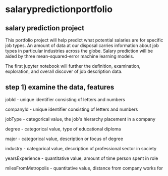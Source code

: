 # salarypredictionportfolio

## salary prediction project

This portfolio project will help predict what potential salaries are for specific job types. An amount of data at our disposal carries information about job types in particular industries across the globe. Salary prediction will be aided by three mean-squared-error machine learning models.

The first jupyter notebook will further the definition, examination, exploration, and overall discover of job description data.

## step 1) examine the data, features

jobId - unique identifier consisting of letters and numbers

companyId - unique identifier consisting of letters and numbers

jobType - categorical value, the job's hierarchy placement in a company

degree - categorical value, type of educational diploma

major - categorical value, description or focus of degree

industry - categorical value, description of professional sector in society

yearsExperience - quantitative value, amount of time person spent in role

milesFromMetropolis - quantitative value, distance from company works for